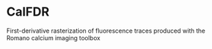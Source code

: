 # CalFDR
First-derivative rasterization of fluorescence traces produced with the Romano calcium imaging toolbox
